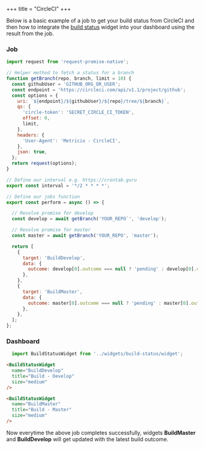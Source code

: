 +++
title = "CircleCI"
+++

Below is a basic example of a job to get your build status from CircleCI and then how to integrate the [build status](/widgets/build-status/) widget into your dashboard using the result from the job.

### Job

``` javascript
import request from 'request-promise-native';

// Helper method to fetch a status for a branch
function getBranch(repo, branch, limit = 10) {
  const githubUser = 'GITHUB_ORG_OR_USER';
  const endpoint = 'https://circleci.com/api/v1.1/project/github';
  const options = {
    uri: `${endpoint}/${githubUser}/${repo}/tree/${branch}`,
    qs: {
      'circle-token': 'SECRET_CIRCLE_CI_TOKEN',
      offset: 0,
      limit,
    },
    headers: {
      'User-Agent': 'Metricio - CircleCI',
    },
    json: true,
  };
  return request(options);
}

// Define our interval e.g. https://crontab.guru
export const interval = '*/2 * * * *';

// Define our jobs function
export const perform = async () => {

  // Resolve promise for develop
  const develop = await getBranch('YOUR_REPO`', 'develop');

  // Resolve promise for master
  const master = await getBranch('YOUR_REPO', 'master');

  return [
    {
      target: 'BuildDevelop',
      data: {
        outcome: develop[0].outcome === null ? 'pending' : develop[0].outcome,
      },
    },
    {
      target: 'BuildMaster',
      data: {
        outcome: master[0].outcome === null ? 'pending' : master[0].outcome,
      },
    },
  ];
};
```

### Dashboard

```javascript
  import BuildStatusWidget from '../widgets/build-status/widget';
```

``` html
<BuildStatusWidget
  name="BuildDevelop"
  title="Build - Develop"
  size="medium"
/>

<BuildStatusWidget
  name="BuildMaster"
  title="Build - Master"
  size="medium"
/>
```

Now everytime the above job completes successfully, widgets **BuildMaster** and **BuildDevelop** will get updated with the latest build outcome.

